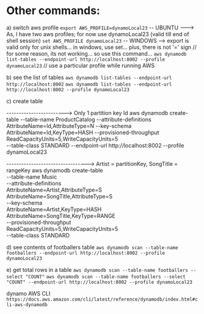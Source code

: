 # Other commands:

a) switch aws profile
`export AWS_PROFILE=dynamoLocal23` -- UBUNTU ---> As, I have two aws profiles; for now use dynamoLocal23 (valid till end of shell session)
`set AWS_PROFILE dynamoLocal23` -- WINDOWS --> export is valid only for unix shells... in windows, use set... plus, there is not '=' sign
    // for some reason, its not working... so use this command...
`aws dynamodb list-tables --endpoint-url http://localhost:8002 --profile dynamoLocal23` 
    // use a particular profile while running AWS

b) see the list of tables
`aws dynamodb list-tables --endpoint-url http://localhost:8002`
`aws dynamodb list-tables --endpoint-url http://localhost:8002 --profile dynamoLocal23`

c) create table

<create ProductCatalog table> ------------------------> Only 1 partition key Id
aws dynamodb create-table 
    --table-name ProductCatalog 
    --attribute-definitions AttributeName=Id,AttributeType=N 
    --key-schema AttributeName=Id,KeyType=HASH 
    --provisioned-throughput ReadCapacityUnits=5,WriteCapacityUnits=5  
    --table-class STANDARD
    --endpoint-url http://localhost:8002 
    --profile dynamoLocal23

<create Music table> ---------------------------------> Artist = partitionKey, SongTitle = rangeKey
aws dynamodb create-table \
    --table-name Music \
    --attribute-definitions \
        AttributeName=Artist,AttributeType=S \
        AttributeName=SongTitle,AttributeType=S \
    --key-schema \
        AttributeName=Artist,KeyType=HASH \
        AttributeName=SongTitle,KeyType=RANGE \
    --provisioned-throughput \
        ReadCapacityUnits=5,WriteCapacityUnits=5 \
    --table-class STANDARD

d) see contents of footballers table
`aws dynamodb scan --table-name footballers --endpoint-url http://localhost:8002 --profile dynamoLocal23`

e) get total rows in a table
`aws dynamodb scan --table-name footballers --select "COUNT"`
`aws dynamodb scan --table-name footballers --select "COUNT" --endpoint-url http://localhost:8002 --profile dynamoLocal23`

dynamo AWS CLI
`https://docs.aws.amazon.com/cli/latest/reference/dynamodb/index.html#cli-aws-dynamodb`
